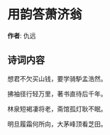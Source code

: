 # 用韵答萧济翁

**作者**: 仇远

## 诗词内容

想君不欠买山钱，要学骑馿孟浩然。

拂袖径行轻万里，著书直待后千年。

林泉短褐凄将老，斋馆孤灯耿不眠。

明旦履霜何所向，大茅峰顶看芝田。

